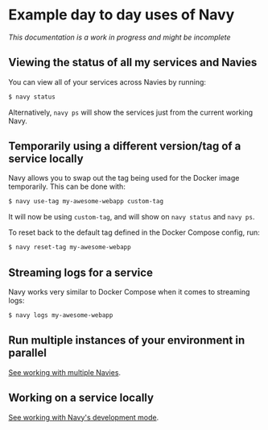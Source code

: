 Example day to day uses of Navy
====================

*This documentation is a work in progress and might be incomplete*

## Viewing the status of all my services and Navies

You can view all of your services across Navies by running:

```sh
$ navy status
```

Alternatively, `navy ps` will show the services just from the current working Navy.


## Temporarily using a different version/tag of a service locally

Navy allows you to swap out the tag being used for the Docker image temporarily.
This can be done with:

```sh
$ navy use-tag my-awesome-webapp custom-tag
```

It will now be using `custom-tag`, and will show on `navy status` and `navy ps`.

To reset back to the default tag defined in the Docker Compose config, run:

```sh
$ navy reset-tag my-awesome-webapp
```

## Streaming logs for a service

Navy works very similar to Docker Compose when it comes to streaming logs:

```sh
$ navy logs my-awesome-webapp
```

## Run multiple instances of your environment in parallel

[See working with multiple Navies](multiple-navies.md).

## Working on a service locally

[See working with Navy's development mode](development-mode.md).
